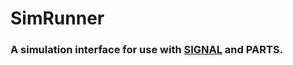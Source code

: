 # SimRunner
### A simulation interface for use with [SIGNAL] and PARTS.

[SIGNAL]: https://www.faa.gov/about/office_org/headquarters_offices/arc/programs/academy/signal/